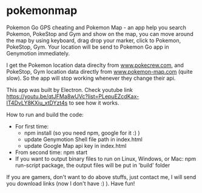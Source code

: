 # pokemonmap
Pokemon Go GPS cheating and Pokemon Map - an app help you search Pokemon, PokeStop and Gym and show on the map, you can move around the map by using keyboard, drag drop your marker, click to Pokemon, PokeStop, Gym. Your location will be send to Pokemon Go app in Genymotion immediately.

I get the Pokemon location data direclty from www.pokecrew.com, and PokeStop, Gym location data directly from www.pokemon-map.com (quite slow). So the app will stop working whenever they change their api.

This app was built by Electron. Check youtube link https://youtu.be/qtJFMa8wUVc?list=PLepuEZcdKax-IT4DvLY8KXiu_xtDYzt4s to see how it works.

How to run and build the code:

- For first time: 
	+ npm install (so you need npm, google for it :) )
	+ update Genymotion Shell file path in index.html
	+ update Google Map api key in index.html
- From second time: npm start
- If you want to output binary files to run on Linux, Windows, or Mac: npm run-script package, the output files will be put in 'build' folder

If you are gamers, don't want to do above stuffs, just contact me, I will send you download links (now I don't have :) ).
Have fun!
